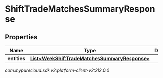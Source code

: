 # ShiftTradeMatchesSummaryResponse


## Properties

| Name | Type | Description | Notes |
| ------------ | ------------- | ------------- | ------------- |
| **entities** | [**List&lt;WeekShiftTradeMatchesSummaryResponse&gt;**](WeekShiftTradeMatchesSummaryResponse) |  |  [optional] |




_com.mypurecloud.sdk.v2:platform-client-v2:212.0.0_
